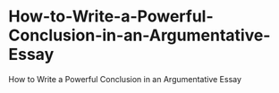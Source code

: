 # How-to-Write-a-Powerful-Conclusion-in-an-Argumentative-Essay
How to Write a Powerful Conclusion in an Argumentative Essay
